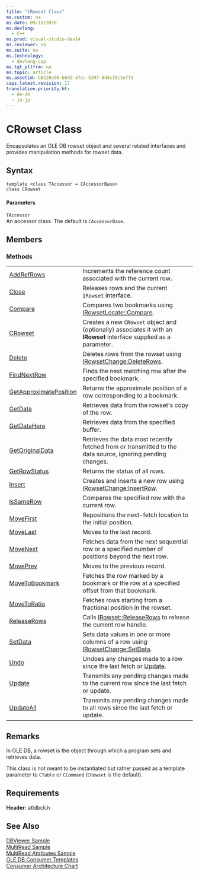 ```yaml
---
title: "CRowset Class"
ms.custom: na
ms.date: 09/19/2016
ms.devlang: 
  - C++
ms.prod: visual-studio-dev14
ms.reviewer: na
ms.suite: na
ms.technology: 
  - devlang-cpp
ms.tgt_pltfrm: na
ms.topic: article
ms.assetid: b0228a90-b8dd-47cc-b397-8d4c15c1e7f4
caps.latest.revision: 17
translation.priority.ht: 
  - de-de
  - ja-jp
---
```

# CRowset Class
Encapsulates an OLE DB rowset object and several related interfaces and provides manipulation methods for rowset data.  
  
## Syntax  
  
```  
template <class TAccessor = CAccessorBase>  
class CRowset  
```  
  
#### Parameters  
 `TAccessor`  
 An accessor class. The default is `CAccessorBase`.  
  
## Members  
  
### Methods  
  
|||  
|-|-|  
|[AddRefRows](../vs140/CRowset--AddRefRows.md)|Increments the reference count associated with the current row.|  
|[Close](../vs140/CRowset--Close.md)|Releases rows and the current `IRowset` interface.|  
|[Compare](../vs140/CRowset--Compare.md)|Compares two bookmarks using [IRowsetLocate::Compare](https://msdn.microsoft.com/en-us/library/ms709539.aspx).|  
|[CRowset](../vs140/CRowset--CRowset.md)|Creates a new `CRowset` object and (optionally) associates it with an **IRowset** interface supplied as a parameter.|  
|[Delete](../vs140/CRowset--Delete.md)|Deletes rows from the rowset using [IRowsetChange:DeleteRows](https://msdn.microsoft.com/en-us/library/ms724362.aspx).|  
|[FindNextRow](../vs140/CRowset--FindNextRow.md)|Finds the next matching row after the specified bookmark.|  
|[GetApproximatePosition](../vs140/CRowset--GetApproximatePosition.md)|Returns the approximate position of a row corresponding to a bookmark.|  
|[GetData](../vs140/CRowset--GetData.md)|Retrieves data from the rowset's copy of the row.|  
|[GetDataHere](../vs140/CRowset--GetDataHere.md)|Retrieves data from the specified buffer.|  
|[GetOriginalData](../vs140/CRowset--GetOriginalData.md)|Retrieves the data most recently fetched from or transmitted to the data source, ignoring pending changes.|  
|[GetRowStatus](../vs140/CRowset--GetRowStatus.md)|Returns the status of all rows.|  
|[Insert](../vs140/CRowset--Insert.md)|Creates and inserts a new row using [IRowsetChange:InsertRow](https://msdn.microsoft.com/en-us/library/ms716921.aspx).|  
|[IsSameRow](../vs140/CRowset--IsSameRow.md)|Compares the specified row with the current row.|  
|[MoveFirst](../vs140/CRowset--MoveFirst.md)|Repositions the next-fetch location to the initial position.|  
|[MoveLast](../vs140/CRowset--MoveLast.md)|Moves to the last record.|  
|[MoveNext](../vs140/CRowset--MoveNext.md)|Fetches data from the next sequential row or a specified number of positions beyond the next row.|  
|[MovePrev](../vs140/CRowset--MovePrev.md)|Moves to the previous record.|  
|[MoveToBookmark](../vs140/CRowset--MoveToBookmark.md)|Fetches the row marked by a bookmark or the row at a specified offset from that bookmark.|  
|[MoveToRatio](../vs140/CRowset--MoveToRatio.md)|Fetches rows starting from a fractional position in the rowset.|  
|[ReleaseRows](../vs140/CRowset--ReleaseRows.md)|Calls [IRowset::ReleaseRows](https://msdn.microsoft.com/en-us/library/ms719771.aspx) to release the current row handle.|  
|[SetData](../vs140/CRowset--SetData.md)|Sets data values in one or more columns of a row using [IRowsetChange:SetData](https://msdn.microsoft.com/en-us/library/ms721232.aspx).|  
|[Undo](../vs140/CRowset--Undo.md)|Undoes any changes made to a row since the last fetch or [Update](../vs140/CRowset--Update.md).|  
|[Update](../vs140/CRowset--Update.md)|Transmits any pending changes made to the current row since the last fetch or update.|  
|[UpdateAll](../vs140/CRowset--UpdateAll.md)|Transmits any pending changes made to all rows since the last fetch or update.|  
  
## Remarks  
 In OLE DB, a rowset is the object through which a program sets and retrieves data.  
  
 This class is not meant to be instantiated but rather passed as a template parameter to `CTable` or `CCommand` (`CRowset` is the default).  
  
## Requirements  
 **Header:** atldbcli.h  
  
## See Also  
 [DBViewer Sample](../vs140/Visual-C---Samples.md)   
 [MultiRead Sample](../vs140/Visual-C---Samples.md)   
 [MultiRead Attributes Sample](../vs140/Visual-C---Samples.md)   
 [OLE DB Consumer Templates](../vs140/OLE-DB-Consumer-Templates--C---.md)   
 [Consumer Architecture Chart](../vs140/OLE-DB-Consumer-Templates-Reference.md)